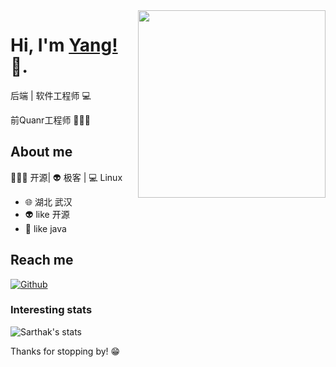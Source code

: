 <img align="right" width="300" height="300" src="https://img-1251747095.file.myqcloud.com/img/20200619141328.png">


# Hi, I'm [Yang!](https://soulnull.com/) 👋.

后端 | 软件工程师 💻

前Quanr工程师 🧑🏻‍💻

## About me 

🧑🏻‍💻 开源| 👽 极客 | 💻 Linux

- 🌐  湖北 武汉
- 👽  like 开源
- 🍓  like java


## Reach me 
[![Github](https://img.shields.io/github/followers/ABF7470?label=Github&style=social)](https://github.com/ABF7470)

### Interesting stats

![Sarthak's stats](https://github-readme-stats.vercel.app/api?username=ABF7470&show_icons=true)

Thanks for stopping by! 😁


